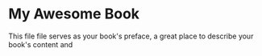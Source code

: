 # My Awesome Book

This file file serves as your book's preface, a great place to describe your book's content and

